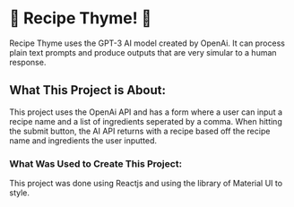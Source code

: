  # 🍰 Recipe Thyme! 🍰

Recipe Thyme uses the GPT-3 AI model created by OpenAi. It can process plain text prompts and produce outputs that are very simular to a human response.

## What This Project is About:

This project uses the OpenAi API and has a form where a user can input a recipe name and a list of ingredients seperated by a comma. When hitting the submit button, the AI API returns with a recipe based off the recipe name and ingredients the user inputted. 

### What Was Used to Create This Project:

This project was done using Reactjs and using the library of Material UI to style.